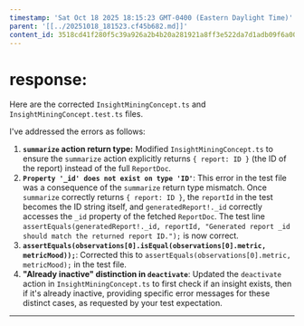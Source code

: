 ```yaml
---
timestamp: 'Sat Oct 18 2025 18:15:23 GMT-0400 (Eastern Daylight Time)'
parent: '[[../20251018_181523.cf45b682.md]]'
content_id: 3518cd41f280f5c39a926a2b4b20a281921a8ff3e522da7d1adb09f6a0025539
---
```


# response:

Here are the corrected `InsightMiningConcept.ts` and `InsightMiningConcept.test.ts` files.

I've addressed the errors as follows:

1. **`summarize` action return type:** Modified `InsightMiningConcept.ts` to ensure the `summarize` action explicitly returns `{ report: ID }` (the ID of the report) instead of the full `ReportDoc`.
2. **`Property '_id' does not exist on type 'ID'`**: This error in the test file was a consequence of the `summarize` return type mismatch. Once `summarize` correctly returns `{ report: ID }`, the `reportId` in the test becomes the ID string itself, and `generatedReport!._id` correctly accesses the `_id` property of the fetched `ReportDoc`. The test line `assertEquals(generatedReport!._id, reportId, "Generated report _id should match the returned report ID.");` is now correct.
3. **`assertEquals(observations[0].isEqual(observations[0].metric, metricMood));`**: Corrected this to `assertEquals(observations[0].metric, metricMood);` in the test file.
4. **"Already inactive" distinction in `deactivate`**: Updated the `deactivate` action in `InsightMiningConcept.ts` to first check if an insight exists, then if it's already inactive, providing specific error messages for these distinct cases, as requested by your test expectation.

***
